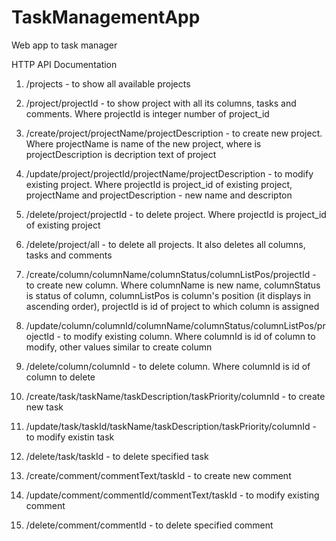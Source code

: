 # TaskManagementApp
Web app to task manager

HTTP API Documentation

1. /projects                                                 - to show all available projects
2. /project/projectId                                        - to show project with all its columns, tasks and comments. Where projectId is integer number of project_id
3. /create/project/projectName/projectDescription            - to create new project. Where projectName is name of the new project, where is projectDescription is decription text of project
4. /update/project/projectId/projectName/projectDescription  - to modify existing project. Where projectId is project_id of existing project, projectName and projectDescription - new name and descripton
5. /delete/project/projectId                                 - to delete project. Where projectId is project_id of existing project
6. /delete/project/all                                       - to delete all projects. It also deletes all columns, tasks and comments

7. /create/column/columnName/columnStatus/columnListPos/projectId           - to create new column. Where columnName is new name, columnStatus is status of column, columnListPos is column's position (it displays in ascending order), projectId is id of project to which column is assigned
8. /update/column/columnId/columnName/columnStatus/columnListPos/projectId  - to modify existing column. Where columnId is id of column to modify, other values similar to create column
9. /delete/column/columnId                                                  - to delete column. Where columnId is id of column to delete

10. /create/task/taskName/taskDescription/taskPriority/columnId             - to create new task
11. /update/task/taskId/taskName/taskDescription/taskPriority/columnId      - to modify existin task
12. /delete/task/taskId                                                     - to delete specified task

13. /create/comment/commentText/taskId                                      - to create new comment
14. /update/comment/commentId/commentText/taskId                            - to modify existing comment
15. /delete/comment/commentId                                               - to delete specified comment
